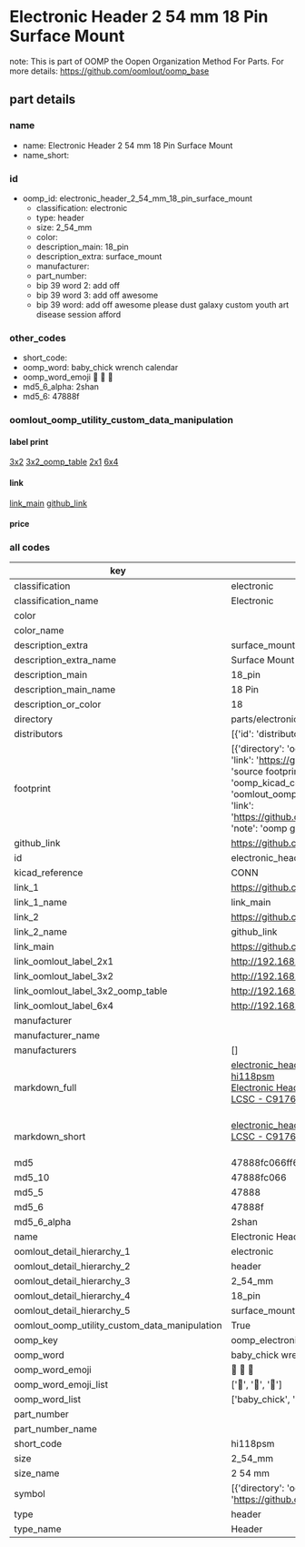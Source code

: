 # Electronic Header 2 54 mm 18 Pin Surface Mount  

note: This is part of OOMP the Oopen Organization Method For Parts. For more details: https://github.com/oomlout/oomp_base

##  part details





### name
* name: Electronic Header 2 54 mm 18 Pin Surface Mount
* name_short: 
### id
* oomp_id: electronic_header_2_54_mm_18_pin_surface_mount
  * classification: electronic
  * type: header
  * size: 2_54_mm
  * color: 
  * description_main: 18_pin
  * description_extra: surface_mount
  * manufacturer: 
  * part_number: 
  * bip 39 word 2: add off
  * bip 39 word 3: add off awesome
  * bip 39 word: add off awesome please dust galaxy custom youth art disease session afford

### other_codes
* short_code: 
* oomp_word: baby_chick wrench calendar
* oomp_word_emoji :baby_chick: :wrench: :calendar:
* md5_6_alpha: 2shan
* md5_6: 47888f






### oomlout_oomp_utility_custom_data_manipulation
#### label print
[3x2](http://192.168.1.245:1112/?label=oomp%202shan)
[3x2_oomp_table](http://192.168.1.107:1112/?label=oomp%202shan)
[2x1](http://192.168.1.242:1112/?label=oomp%202shan)
[6x4](http://192.168.1.55:1112/?label=oomp%202shan)    

#### link

[link_main](https://github.com/oomlout/oomlout_oomp_current_version_messy/tree/main/parts/electronic_header_2_54_mm_18_pin_surface_mount) [github_link](https://github.com/oomlout/oomlout_oomp_part_src/tree/main/parts/electronic_header_2_54_mm_18_pin_surface_mount)                             

#### price







### all codes 
| key | value |  
| --- | --- |  
| classification | electronic |  
| classification_name | Electronic |  
| color |  |  
| color_name |  |  
| description_extra | surface_mount |  
| description_extra_name | Surface Mount |  
| description_main | 18_pin |  
| description_main_name | 18 Pin |  
| description_or_color | 18 |  
| directory | parts/electronic_header_2_54_mm_18_pin_surface_mount |  
| distributors | [{'id': 'distributor_lcsc', 'link': 'https://lcsc.com/product-detail/C917645.html', 'name': 'LCSC', 'part_number': 'C917645'}] |  
| footprint | [{'directory': 'oomlout_oomp_footprint_bot/footprints/kicad_connector_pinheader_2_54mm_pinheader_1x18_p2_54mm_vertical_smd_pin1left//working/working.kicad_mod', 'index': 0, 'link': 'https://github.com/oomlout/oomlout_oomp_footprint_bot/tree/main/foootprntss/kicad_connector_pinheader_2_54mm_pinheader_1x18_p2_54mm_vertical_smd_pin1left', 'note': 'source footprint kicad_connector_pinheader_2_54mm_pinheader_1x18_p2_54mm_vertical_smd_pin1left', 'oomp_key': 'oomp_kicad_connector_pinheader_2_54mm_pinheader_1x18_p2_54mm_vertical_smd_pin1left'}, {'directory': 'oomlout_oomp_footprint_bot/footprints/oomlout_oomlout_oomp_part_footprints_hi118psm_electronic_header_2_54_mm_18_pin_surface_mount//working/working.kicad_mod', 'index': 1, 'link': 'https://github.com/oomlout/oomlout_oomp_footprint_bot/tree/main/foootprntss/oomlout_oomlout_oomp_part_footprints_hi118psm_electronic_header_2_54_mm_18_pin_surface_mount', 'note': 'oomp generated footprint', 'oomp_key': 'oomp_oomlout_oomlout_oomp_part_footprints_hi118psm_electronic_header_2_54_mm_18_pin_surface_mount'}] |  
| github_link | https://github.com/oomlout/oomlout_oomp_part_src/tree/main/parts/electronic_header_2_54_mm_18_pin_surface_mount |  
| id | electronic_header_2_54_mm_18_pin_surface_mount |  
| kicad_reference | CONN |  
| link_1 | https://github.com/oomlout/oomlout_oomp_current_version_messy/tree/main/parts/electronic_header_2_54_mm_18_pin_surface_mount |  
| link_1_name | link_main |  
| link_2 | https://github.com/oomlout/oomlout_oomp_part_src/tree/main/parts/electronic_header_2_54_mm_18_pin_surface_mount |  
| link_2_name | github_link |  
| link_main | https://github.com/oomlout/oomlout_oomp_current_version_messy/tree/main/parts/electronic_header_2_54_mm_18_pin_surface_mount |  
| link_oomlout_label_2x1 | http://192.168.1.242:1112/?label=oomp%202shan |  
| link_oomlout_label_3x2 | http://192.168.1.245:1112/?label=oomp%202shan |  
| link_oomlout_label_3x2_oomp_table | http://192.168.1.107:1112/?label=oomp%202shan |  
| link_oomlout_label_6x4 | http://192.168.1.55:1112/?label=oomp%202shan |  
| manufacturer |  |  
| manufacturer_name |  |  
| manufacturers | [] |  
| markdown_full | [electronic_header_2_54_mm_18_pin_surface_mount](https://github.com/oomlout/oomlout_oomp_current_version_messy/tree/main/parts/electronic_header_2_54_mm_18_pin_surface_mount)<br>[hi118psm](https://github.com/oomlout/oomlout_oomp_current_version_messy/tree/main/parts/electronic_header_2_54_mm_18_pin_surface_mount)<br>[Electronic Header 2 54 Mm 18 Pin Surface Mount](https://github.com/oomlout/oomlout_oomp_current_version_messy/tree/main/parts/electronic_header_2_54_mm_18_pin_surface_mount)<br>[LCSC - C917645<br>](https://lcsc.com/product-detail/C917645.html)<br> |  
| markdown_short | [electronic_header_2_54_mm_18_pin_surface_mount](https://github.com/oomlout/oomlout_oomp_current_version_messy/tree/main/parts/electronic_header_2_54_mm_18_pin_surface_mount)<br>[LCSC - C917645<br>](https://lcsc.com/product-detail/C917645.html)<br> |  
| md5 | 47888fc066ff66d17ba22a6621265019 |  
| md5_10 | 47888fc066 |  
| md5_5 | 47888 |  
| md5_6 | 47888f |  
| md5_6_alpha | 2shan |  
| name | Electronic Header 2 54 mm 18 Pin Surface Mount |  
| oomlout_detail_hierarchy_1 | electronic |  
| oomlout_detail_hierarchy_2 | header |  
| oomlout_detail_hierarchy_3 | 2_54_mm |  
| oomlout_detail_hierarchy_4 | 18_pin |  
| oomlout_detail_hierarchy_5 | surface_mount |  
| oomlout_oomp_utility_custom_data_manipulation | True |  
| oomp_key | oomp_electronic_header_2_54_mm_18_pin_surface_mount |  
| oomp_word | baby_chick wrench calendar |  
| oomp_word_emoji | :baby_chick: :wrench: :calendar: |  
| oomp_word_emoji_list | [':baby_chick:', ':wrench:', ':calendar:'] |  
| oomp_word_list | ['baby_chick', 'wrench', 'calendar'] |  
| part_number |  |  
| part_number_name |  |  
| short_code | hi118psm |  
| size | 2_54_mm |  
| size_name | 2 54 mm |  
| symbol | [{'directory': 'oomlout_oomp_symbol_bot/symbols/kicad_connector_conn_01x18_pin//working/working.kicad_sym', 'index': 0, 'link': 'https://github.com/oomlout/oomlout_oomp_symbol_bot/tree/main/symbols/kicad_connector_conn_01x18_pin', 'oomp_key': 'oomp_kicad_connector_conn_01x18_pin'}] |  
| type | header |  
| type_name | Header |  
